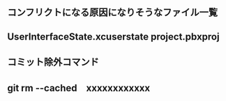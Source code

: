 
コンフリクトになる原因になりそうなファイル一覧
-----------------------------------
UserInterfaceState.xcuserstate
project.pbxproj
-----------------------------------
コミット除外コマンド
-----------------------------------
git rm --cached　xxxxxxxxxxxx
-----------------------------------

